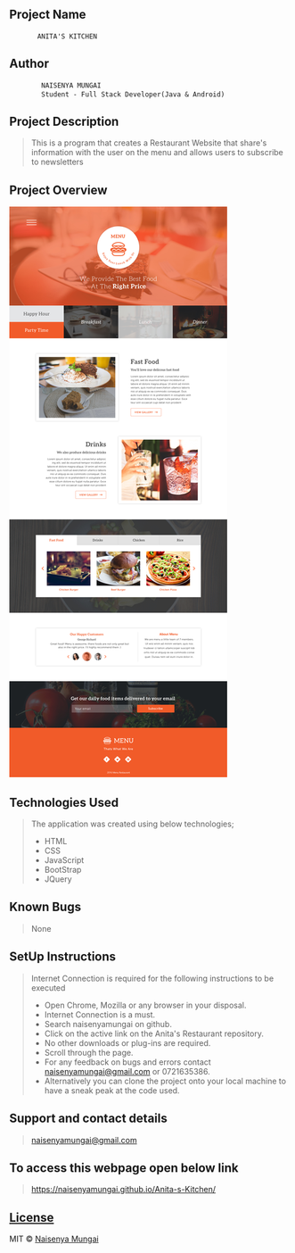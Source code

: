 ## Project Name
           ANITA'S KITCHEN

## Author
            NAISENYA MUNGAI 
            Student - Full Stack Developer(Java & Android) 


## Project Description
> This is a program  that creates a Restaurant Website that share's information with the user on the menu and allows users to subscribe to newsletters 

## Project Overview

![](https://github.com/naisenyamungai/Anita-s-Kitchen/blob/master/IMAGES/core.jpg)

## Technologies Used
>The application was created using below technologies;
>- HTML
>- CSS
>- JavaScript
>- BootStrap
>- JQuery

## Known Bugs
> None

## SetUp Instructions
> Internet Connection is required for the following instructions to be executed
>- Open Chrome, Mozilla or any browser in your disposal.
>- Internet Connection is a must.
>- Search naisenyamungai on github.
>- Click on the active link on the Anita's Restaurant repository.
>- No other downloads or plug-ins are required.
>- Scroll through the page.
>- For any feedback on bugs and errors contact naisenyamungai@gmail.com or 0721635386.
>- Alternatively you can clone the project onto your local machine to have a sneak peak at the code used.

## Support and contact details
> naisenyamungai@gmail.com


## To access this webpage open below link
> https://naisenyamungai.github.io/Anita-s-Kitchen/


## [License](https://naisenyamungai.github.io/naisenyaPortfolio/LICENSE.md)


MIT © [Naisenya Mungai ](https://github.com/naisenyamungai)
